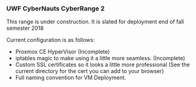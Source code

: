 ### UWF CyberNauts CyberRange 2

This range is under construction. It is slated for deployment end of fall semester 2018

Current configuration is as follows:

* Proxmox CE HyperVisor (Incomplete)
* iptables magic to make using it a little more seamless. (Incomplete)
* Custom SSL certificates so it looks a little more professional (See the current directory for the cert you can add to your browser)
* Full naming convention for VM Deployment.

